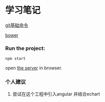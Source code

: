 学习笔记
=============

[git基础命令](docs/git.md)

[bower](docs/bower.md)

### Run the project:

	npm start

open [the server](http://localhost:7000) in browser.



### 个人建议

1. 尝试在这个工程中引入angular 并结合echart
